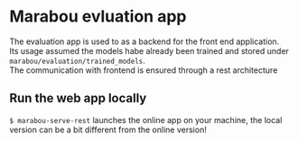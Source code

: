 # Marabou evluation app

The evaluation app is used to as a backend for the front end application.  
Its usage assumed the models habe already been trained and stored under `marabou/evaluation/trained_models`.  
The communication with frontend is ensured through a rest architecture  

## Run the web app locally
`$ marabou-serve-rest` launches the online app on your machine, the local version can be a bit different from the online version!  
